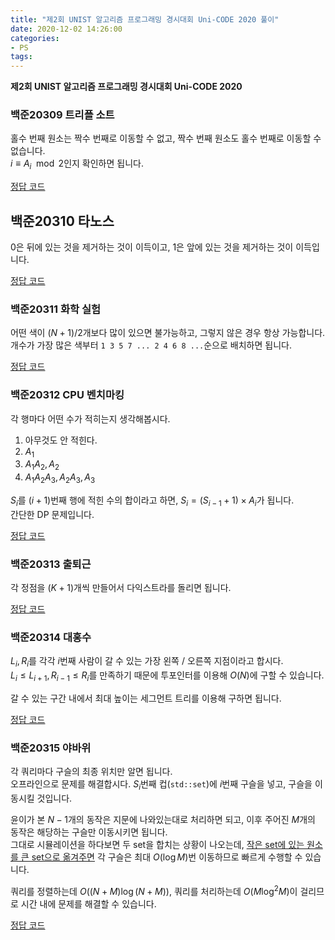 ```yaml
---
title: "제2회 UNIST 알고리즘 프로그래밍 경시대회 Uni-CODE 2020 풀이"
date: 2020-12-02 14:26:00
categories:
- PS
tags:
---
```


**제2회 UNIST 알고리즘 프로그래밍 경시대회 Uni-CODE 2020**

### 백준20309 트리플 소트
홀수 번째 원소는 짝수 번째로 이동할 수 없고, 짝수 번째 원소도 홀수 번째로 이동할 수 없습니다.<br>
$i \equiv A_i \mod 2$인지 확인하면 됩니다.

[정답 코드](http://boj.kr/7df0c2e35f544a97926186587a81f0e6)

## 백준20310 타노스
0은 뒤에 있는 것을 제거하는 것이 이득이고, 1은 앞에 있는 것을 제거하는 것이 이득입니다.

[정답 코드](http://boj.kr/cf09b60fc92d472a914b8e76d4bfc7ac)

### 백준20311 화학 실험
어떤 색이 $(N+1)/2$개보다 많이 있으면 불가능하고, 그렇지 않은 경우 항상 가능합니다.<br>
개수가 가장 많은 색부터 `1 3 5 7 ... 2 4 6 8 ...`순으로 배치하면 됩니다.

[정답 코드](http://boj.kr/ca6e355be0004c5ea6eba2fa1418b84d)

### 백준20312 CPU 벤치마킹
각 행마다 어떤 수가 적히는지 생각해봅시다.
1. 아무것도 안 적힌다.
2. $A_1$
3. $A_1A_2, A_2$
4. $A_1A_2A_3, A_2A_3, A_3$

$S_i$를 $(i+1)$번째 행에 적힌 수의 합이라고 하면, $S_i = (S_{i-1} + 1) \times A_i$가 됩니다.<br>
간단한 DP 문제입니다.

[정답 코드](http://boj.kr/04673bbb8737469486415795d157e5d0)

### 백준20313 출퇴근
각 정점을 $(K+1)$개씩 만들어서 다익스트라를 돌리면 됩니다.

[정답 코드](http://boj.kr/38d0d54555004b2f8b828f2e82a5c7e9)

### 백준20314 대홍수
$L_i, R_i$를 각각 $i$번째 사람이 갈 수 있는 가장 왼쪽 / 오른쪽 지점이라고 합시다.<br>
$L_i \leq L_{i+1}, R_{i-1} \leq R_i$를 만족하기 때문에 투포인터를 이용해 $O(N)$에 구할 수 있습니다.

갈 수 있는 구간 내에서 최대 높이는 세그먼트 트리를 이용해 구하면 됩니다.

[정답 코드](http://boj.kr/a6c860364e7f43248549d8a21a0dd532)

### 백준20315 야바위
각 쿼리마다 구슬의 최종 위치만 알면 됩니다.<br>
오프라인으로 문제를 해결합시다. $S_i$번째 컵(`std::set`)에 $i$번째 구슬을 넣고, 구슬을 이동시킬 것입니다.

윤이가 본 $N-1$개의 동작은 지문에 나와있는대로 처리하면 되고, 이후 주어진 $M$개의 동작은 해당하는 구슬만 이동시키면 됩니다.<br>
그대로 시뮬레이션을 하다보면 두 set을 합치는 상황이 나오는데, [작은 set에 있는 원소를 큰 set으로 옮겨주면](/medium-algorithm/2019/09/23/small-to-large/) 각 구슬은 최대 $O(\log M)$번 이동하므로 빠르게 수행할 수 있습니다.

쿼리를 정렬하는데 $O((N+M) \log (N+M))$, 쿼리를 처리하는데 $O(M \log^2 M)$이 걸리므로 시간 내에 문제를 해결할 수 있습니다.

[정답 코드](http://boj.kr/3bb8ca848aa5433e88a7d575115dbbca)
